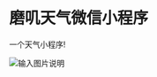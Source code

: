 # 磨叽天气微信小程序
一个天气小程序!



![输入图片说明](https://gitee.com/uploads/images/2018/0412/180933_4f6e4cc5_1606340.jpeg "gh_d7c3746448ee_258.jpg")